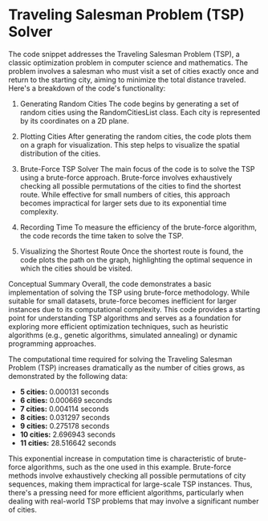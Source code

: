 # Traveling Salesman Problem (TSP) Solver

The code snippet addresses the Traveling Salesman Problem (TSP), a classic optimization problem in computer science and mathematics. The problem involves a salesman who must visit a set of cities exactly once and return to the starting city, aiming to minimize the total distance traveled. Here's a breakdown of the code's functionality:

1. Generating Random Cities
The code begins by generating a set of random cities using the RandomCitiesList class. Each city is represented by its coordinates on a 2D plane.

2. Plotting Cities
After generating the random cities, the code plots them on a graph for visualization. This step helps to visualize the spatial distribution of the cities.

3. Brute-Force TSP Solver
The main focus of the code is to solve the TSP using a brute-force approach. Brute-force involves exhaustively checking all possible permutations of the cities to find the shortest route. While effective for small numbers of cities, this approach becomes impractical for larger sets due to its exponential time complexity.

4. Recording Time
To measure the efficiency of the brute-force algorithm, the code records the time taken to solve the TSP.

5. Visualizing the Shortest Route
Once the shortest route is found, the code plots the path on the graph, highlighting the optimal sequence in which the cities should be visited.

Conceptual Summary
Overall, the code demonstrates a basic implementation of solving the TSP using brute-force methodology. While suitable for small datasets, brute-force becomes inefficient for larger instances due to its computational complexity. This code provides a starting point for understanding TSP algorithms and serves as a foundation for exploring more efficient optimization techniques, such as heuristic algorithms (e.g., genetic algorithms, simulated annealing) or dynamic programming approaches.

The computational time required for solving the Traveling Salesman Problem (TSP) increases dramatically as the number of cities grows, as demonstrated by the following data:

- **5 cities:** 0.000131 seconds
- **6 cities:** 0.000669 seconds
- **7 cities:** 0.004114 seconds
- **8 cities:** 0.031297 seconds
- **9 cities:** 0.275178 seconds
- **10 cities:** 2.696943 seconds
- **11 cities:** 28.516642 seconds

This exponential increase in computation time is characteristic of brute-force algorithms, such as the one used in this example. Brute-force methods involve exhaustively checking all possible permutations of city sequences, making them impractical for large-scale TSP instances. Thus, there's a pressing need for more efficient algorithms, particularly when dealing with real-world TSP problems that may involve a significant number of cities.





